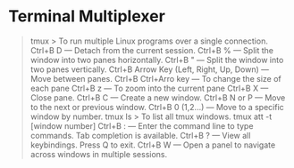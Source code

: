 # Terminal Multiplexer
> tmux > To run multiple Linux programs over a single connection.
> Ctrl+B D — Detach from the current session.
> Ctrl+B % — Split the window into two panes horizontally.
> Ctrl+B " — Split the window into two panes vertically.
> Ctrl+B Arrow Key (Left, Right, Up, Down) — Move between panes.
> Ctrl+B Ctrl+Arro key — To change the size of each pane
> Ctrl+B z — To zoom into the current pane
> Ctrl+B X — Close pane.
> Ctrl+B C — Create a new window.
> Ctrl+B N or P — Move to the next or previous window.
> Ctrl+B 0 (1,2...) — Move to a specific window by number.
> tmux ls >  To list all tmux windows.
> tmux att -t [window number]
> Ctrl+B : — Enter the command line to type commands. Tab completion is available.
> Ctrl+B ? — View all keybindings. Press Q to exit.
> Ctrl+B W — Open a panel to navigate across windows in multiple sessions.
